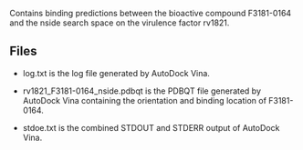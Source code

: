 Contains binding predictions between the bioactive compound F3181-0164 and the nside search space on the virulence factor rv1821.

## Files

- log.txt is the log file generated by AutoDock Vina.

- rv1821_F3181-0164_nside.pdbqt is the PDBQT file generated by AutoDock Vina containing the orientation and binding location of F3181-0164.

- stdoe.txt is the combined STDOUT and STDERR output of AutoDock Vina.

